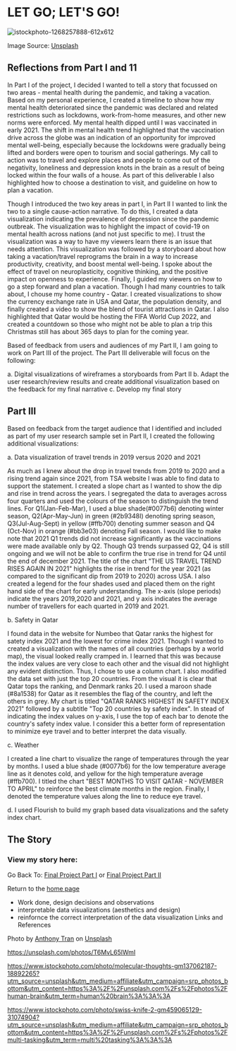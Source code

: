 # **LET GO; LET'S GO!**

![istockphoto-1268257888-612x612](https://user-images.githubusercontent.com/92896969/143535346-61d0b524-443a-4ccf-abe7-9c5916cc1891.jpg)

Image Source: [Unsplash](https://www.istockphoto.com/photo/travel-safe-during-the-coronavirus-pandemic-airplane-model-with-face-mask-on-blue-gm1268257888-372230384)

## Reflections from Part I and 11
 
In Part I of the project, I decided I wanted to tell a story that focussed on two areas - mental health during the pandemic, and taking a vacation. Based on my personal experience, I created a timeline to show how my mental health deteriorated since the pandemic was declared and related restrictions such as lockdowns, work-from-home measures, and other new norms were enforced. My mental health dipped until I was vaccinated in early 2021. The shift in mental health trend highlighted that the vaccination drive across the globe was an indication of an opportunity for improved mental well-being, especially because the lockdowns were gradually being lifted and borders were open to tourism and social gatherings. My call to action was to travel and explore places and people to come out of the negativity, loneliness and depression knots in the brain as a result of being locked within the four walls of a house. As part of this deliverable I also highlighted how to choose a destination to visit, and guideline on how to plan a vacation. 

Though I introduced the two key areas in part I, in Part II I wanted to link the two to a single cause-action narrative. To do this, I created a data visualization indicating the prevalence of depression since the pandemic outbreak. The visualization was to highlight the impact of covid-19 on mental health across nations (and not just specific to me). I trust the visualization was a way to have my viewers learn there is an issue that needs attention. This visualization was followed by a storyboard about how taking a vacation/travel reprograms the brain in a way to increase productivity, creativity, and boost mental well-being. I spoke about the effect of travel on neuroplasticity, cognitive thinking, and the positive impact on openness to experience. Finally, I guided my viewers on how to go a step forward and plan a vacation. Though I had many countries to talk about, I chouse my home country - Qatar. I created visualizations to show the currency exchange rate in USA and Qatar, the population density, and finally created a video to show the blend of tourist attractions in Qatar. I also highlighted that Qatar would be hosting the FIFA World Cup 2022, and created a countdown so those who might not be able to plan a trip this Christmas still has about 365 days to plan for the coming year. 

Based of feedback from users and audiences of my Part II, I am going to work on Part III of the project. The Part III deliverable will focus on the following:

a. Digital visualizations of wireframes a storyboards from Part II 
b. Adapt the user research/review results and create additional visualization based on the feedback for my final narrative
c. Develop my final story

## Part III 

Based on feedback from the target audience that I identified and included as part of my user research sample set in Part II, I created the following additional visualizations:

a. Data visualization of travel trends in 2019 versus 2020 and 2021

<div class="flourish-embed flourish-slope" data-src="visualisation/7941541"><script src="https://public.flourish.studio/resources/embed.js"></script></div>

As much as I knew about the drop in travel trends from 2019 to 2020 and a rising trend again since 2021, from TSA website I was able to find data to support the statement. I created a slope chart as I wanted to show the dip and rise in trend across the years. I segregated the data to averages across four quarters and used the colours of the season to distinguish the trend lines. For Q1(Jan-Feb-Mar), I used a blue shade(#0077b6) denoting winter season, Q2(Apr-May-Jun) in green (#2b9348I) denoting spring season, Q3(Jul-Aug-Sept) in yellow (#ffb700) denoting summer season and Q4 (Oct-Nov) in orange (#bb3e03) denoting Fall season. I would like to make note that 2021 Q1 trends did not increase significantly as the vaccinations were made available only by Q2. Though Q3 trends surpassed Q2, Q4 is still ongoing and we will not be able to confirm the true rise in trend for Q4 until the end of december 2021. The title of the chart "THE US TRAVEL TREND RISES AGAIN IN 2021" highlights the rise in trend for the year 2021 (as compared to the significant dip from 2019 to 2020) across USA. I also created a legend for the four shades used and placed them on the right hand side of the chart for early understanding. The x-axis (slope periods) indicate the years 2019,2020 and 2021, and y axis indicates the average number of travellers for each quarted in 2019 and 2021.


b. Safety in Qatar

<div class="flourish-embed flourish-chart" data-src="visualisation/7948942"><script src="https://public.flourish.studio/resources/embed.js"></script></div>

I found data in the website for Numbeo that Qatar ranks the highest for satety index 2021 and the lowest for crime index 2021. Though I wanted to created a visualization with the names of all countries (perhaps by a world map), the visual looked really cramped in. I learned that this was because the index values are very close to each other and the visual did not highlight any evident distinction. Thus, I chose to use a column chart. I also modified the data set with just the top 20 countries. From the visual it is clear that Qatar tops the ranking, and Denmark ranks 20. I used a maroon shade (#8a1538) for Qatar as it resembles the flag of the country, and left the others in grey. My chart is titled "QATAR RANKS HIGHEST IN SAFETY INDEX 2021" followed by a subtitle "Top 20 countries by safety index". In stead of indicating the index values on y-axis, I use the top of each bar to denote the country's safety index value. I consider this a better form of representation to minimize eye travel and to better interpret the data visually.

c. Weather

<div class="flourish-embed flourish-chart" data-src="visualisation/7949149"><script src="https://public.flourish.studio/resources/embed.js"></script></div>

I created a line chart to visualize the range of temperatures through the year by months. I used a blue shade (#0077b6) for the low temperature average line as it denotes cold, and yellow for the high temperature average (#ffb700). I titled the chart "BEST MONTHS TO VISIT QATAR - NOVEMBER TO APRIL" to reinforce the best climate months in the region. Finally, I denoted the temperature values along the line to reduce eye travel. 

d. I used Flourish to build my graph based data visualizations and the safety index chart. 

## The Story

### View my story here: 


Go Back To: [Final Project Part I](https://reytoms.github.io/Portfolio/Project_part1.html) or [Final Project Part II](https://reytoms.github.io/Portfolio/Project_Part2.html)

Return to the [home page](https://reytoms.github.io/Portfolio/)


- Work done, design decisions and observations
- interpretable data visualizations (aesthetics and design)
- reinfornce the correct interpretation of the data visualization
Links and References

Photo by <a href="https://unsplash.com/@anthonytran?utm_source=unsplash&utm_medium=referral&utm_content=creditCopyText">Anthony Tran</a> on <a href="https://unsplash.com/s/photos/mental-health?utm_source=unsplash&utm_medium=referral&utm_content=creditCopyText">Unsplash</a>
  
  https://unsplash.com/photos/T6MvL65lWmI
  
 https://www.istockphoto.com/photo/molecular-thoughts-gm137062187-18892265?utm_source=unsplash&utm_medium=affiliate&utm_campaign=srp_photos_bottom&utm_content=https%3A%2F%2Funsplash.com%2Fs%2Fphotos%2Fhuman-brain&utm_term=human%20brain%3A%3A%3A
 
 https://www.istockphoto.com/photo/swiss-knife-2-gm459065129-31074904?utm_source=unsplash&utm_medium=affiliate&utm_campaign=srp_photos_bottom&utm_content=https%3A%2F%2Funsplash.com%2Fs%2Fphotos%2Fmulti-tasking&utm_term=multi%20tasking%3A%3A%3A
 
 
  
  
